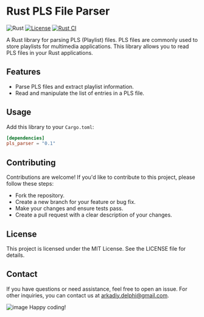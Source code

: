 # Rust PLS File Parser

![Rust](https://img.shields.io/badge/language-Rust-orange.svg)
[![License](https://img.shields.io/badge/license-MIT-blue.svg)](LICENSE)
[![Rust CI](https://github.com/yourusername/rust-pls-parser/workflows/Rust%20CI/badge.svg)](https://github.com/yourusername/rust-pls-parser/actions)

A Rust library for parsing PLS (Playlist) files. PLS files are commonly used to store playlists for multimedia applications. This library allows you to read PLS files in your Rust applications.

## Features

- Parse PLS files and extract playlist information.
- Read and manipulate the list of entries in a PLS file.

## Usage

Add this library to your `Cargo.toml`:

```toml
[dependencies]
pls_parser = "0.1"
```

## Contributing
Contributions are welcome! If you'd like to contribute to this project, please follow these steps:

- Fork the repository.
- Create a new branch for your feature or bug fix.
- Make your changes and ensure tests pass.
- Create a pull request with a clear description of your changes.

## License
This project is licensed under the MIT License. See the LICENSE file for details.

## Contact
If you have questions or need assistance, feel free to open an issue.
For other inquiries, you can contact us at arkadiy.delphi@gmail.com.

![image](https://github.com/arkananasfa/my_parser_kma_group3Kovalenko/assets/49276383/af1f9681-b95b-43d8-960b-45e10d5312d0)
Happy coding!

